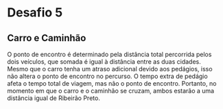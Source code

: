 # Desafio 5

## Carro e Caminhão

O ponto de encontro é determinado pela distância total percorrida pelos dois veículos, que somada é igual à distância entre as duas cidades. Mesmo que o carro tenha um atraso adicional devido aos pedágios, isso não altera o ponto de encontro no percurso. O tempo extra de pedágio afeta o tempo total de viagem, mas não o ponto de encontro. Portanto, no momento em que o carro e o caminhão se cruzam, ambos estarão a uma distância igual de Ribeirão Preto.

